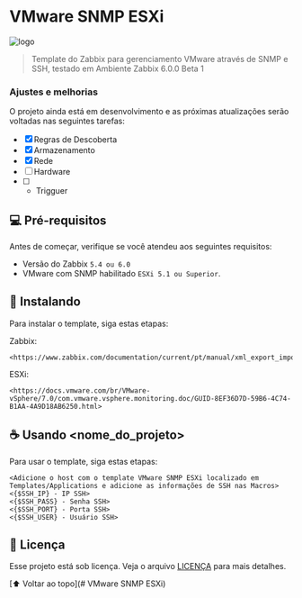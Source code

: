# VMware SNMP ESXi

<img src="https://assets.zabbix.com/img/tmp/logo/logo_bad_example.png" alt="logo">

> Template do Zabbix para gerenciamento VMware através de SNMP e SSH, testado em Ambiente Zabbix 6.0.0 Beta 1

### Ajustes e melhorias

O projeto ainda está em desenvolvimento e as próximas atualizações serão voltadas nas seguintes tarefas:

- [x] Regras de Descoberta
- [x] Armazenamento
- [x] Rede
- [ ] Hardware
- [ ] + Trigguer

## 💻 Pré-requisitos

Antes de começar, verifique se você atendeu aos seguintes requisitos:

* Versão do Zabbix `5.4 ou 6.0`
* VMware com SNMP habilitado `ESXi 5.1 ou Superior`.

## 🚀 Instalando

Para instalar o template, siga estas etapas:

Zabbix:
```
<https://www.zabbix.com/documentation/current/pt/manual/xml_export_import>
```

ESXi:
```
<https://docs.vmware.com/br/VMware-vSphere/7.0/com.vmware.vsphere.monitoring.doc/GUID-8EF36D7D-59B6-4C74-B1AA-4A9D18AB6250.html>
```

## ☕ Usando <nome_do_projeto>

Para usar o template, siga estas etapas:

```
<Adicione o host com o template VMware SNMP ESXi localizado em Templates/Applications e adicione as informações de SSH nas Macros>
<{$SSH_IP} - IP SSH>
<{$SSH_PASS} - Senha SSH>
<{$SSH_PORT} - Porta SSH>
<{$SSH_USER} - Usuário SSH>
```

## 📝 Licença

Esse projeto está sob licença. Veja o arquivo [LICENÇA](LICENSE.md) para mais detalhes.

[⬆ Voltar ao topo](# VMware SNMP ESXi)<br>
